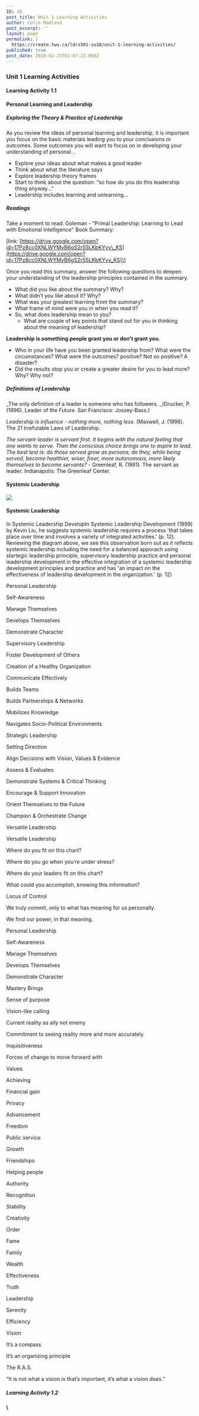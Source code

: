 ```yaml
---
ID: 16
post_title: Unit 1 Learning Activities
author: Colin Madland
post_excerpt: ''
layout: page
permalink: |
  https://create.twu.ca/ldrs501-su18/unit-1-learning-activities/
published: true
post_date: 2018-02-23T01:07:23.000Z
---
```


### Unit 1 Learning Activities

#### Learning Activity 1.1

#### **Personal Learning and Leadership**

##### Exploring the Theory & Practice of Leadership

As you review the ideas of personal learning and leadership, it is important you focus on the basic materials leading you to your conclusions or outcomes. Some outcomes you will want to focus on in developing your understanding of personal…

* Explore your ideas about what makes a good leader
* Think about what the literature says 
* Explore leadership theory frames
* Start to think about the question: “so how do you do this leadership thing anyway…”
* Leadership includes learning and unlearning…

##### Readings

Take a moment to read: Goleman - “Primal Leadership: Learning to Lead with Emotional Intelligence" Book Summary:

\[link: [https://drive.google.com/open?id=17Pz8cc0XNLWYMyB6gS2rS5LKbKYvv\_KS](https://drive.google.com/open?id=17Pz8cc0XNLWYMyB6gS2rS5LKbKYvv_KS)\]

Once you read this summary, answer the following questions to deepen your understanding of the leadership principles contained in the summary.

* What did you like about the summary? Why?
* What didn’t you like about it? Why?
* What was your greatest learning from the summary?
* What frame of mind were you in when you read it?
* So, what does leadership mean to you?
  * What are couple of key points that stand out for you in thinking about the meaning of leadership?

**Leadership is something people grant you or don't grant you.**

* Who in your life have you been granted leadership from? What were the circumstances? What were the outcomes? positive? Not so positive? A disaster?
* Did the results stop you or create a greater desire for you to lead more? Why? Why not?

##### Definitions of Leadership

_The only definition of a leader is someone who has followers. _\(Drucker, P. \(1996\). Leader of the Future. San Francisco: Jossey-Bass.\)

_Leadership is influence - nothing more, nothing less_. \(Maxwell, J. \(1998\). The 21 Irrefutable Laws of Leadership.

_The servant-leader is servant first. It begins with the natural feeling that one wants to serve. Then the conscious choice brings one to aspire to lead. The best test is: do those served grow as persons; do they, while being served, become healthier, wiser, freer, more autonomous, more likely themselves to become servants?_ - Greenleaf, R. \(1991\). The servant as leader. Indianapolis: The Greenleaf Center.

#### Systemic Leadership

![](/assets/Presentation1_edited.jpg)

#### Systemic Leadership

In Systemic Leadership DevelopIn Systemic  Leadership Development \(1999\) by Kevin Liu, he suggests systemic leadership requires a process 'that takes place over time and involves a variety of integrated activities.' \(p. 12\). Reviewing the diagram above, we see this observation born out as it reflects systemic leadership including the need for a balanced apporach using startegic leadership principle, supervisory leadership practice and personal leadership development in the effective integration of a systemic leadership development principles and practice and has 'an impact on the  effectiveness of leadership development  in the organization.' \(p. 12\)

Personal Leadership

Self-Awareness

Manage Themselves

Develops Themselves

Demonstrate Character

Supervisory Leadership

Foster Development of Others

Creation of a Healthy Organization

Communicate Effectively

Builds Teams

Builds Partnerships & Networks

Mobilizes Knowledge

Navigates Socio-Political Environments

Strategic Leadership

Setting Direction

Align Decisions with Vision, Values & Evidence

Assess & Evaluates

Demonstrate Systems & Critical Thinking

Encourage & Support Innovation

Orient Themselves to the Future

Champion & Orchestrate Change

Versatile Leadership

Versatile Leadership

Where do you fit on this chart?

Where do you go when you’re under stress?

Where do your leaders fit on this chart?

What could you accomplish, knowing this information?

Locus of Control

We truly commit, only to what has meaning for us personally.

We find our power, in that meaning.

Personal Leadership

Self-Awareness

Manage Themselves

Develops Themselves

Demonstrate Character

Mastery Brings

Sense of purpose

Vision-like calling

Current reality as ally not enemy

Commitment to seeing reality more and more accurately

Inquisitiveness

Forces of change to move forward with

Values

Achieving

Financial gain

Privacy

Advancement

Freedom

Public service

Growth

Friendships

Helping people

Authority

Recognition

Stability

Creativity

Order

Fame

Family

Wealth

Effectiveness

Truth

Leadership

Serenity

Efficiency

Vision

It’s a compass

It’s an organizing principle

The R.A.S.

“It is not what a vision is that’s important, it’s what a vision does.”

##### Learning Activity 1.2

#### \



